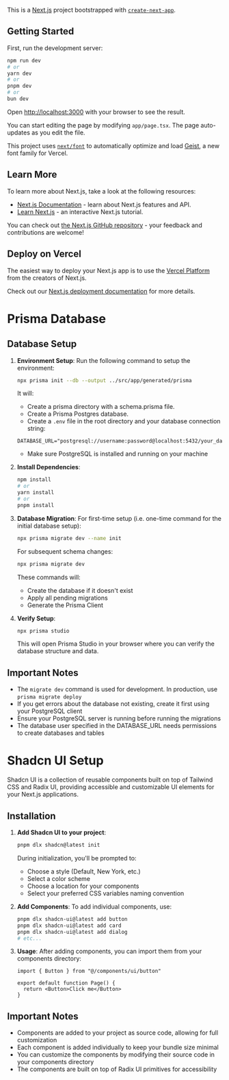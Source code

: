 This is a [Next.js](https://nextjs.org) project bootstrapped with [`create-next-app`](https://nextjs.org/docs/app/api-reference/cli/create-next-app).

## Getting Started

First, run the development server:

```bash
npm run dev
# or
yarn dev
# or
pnpm dev
# or
bun dev
```

Open [http://localhost:3000](http://localhost:3000) with your browser to see the result.

You can start editing the page by modifying `app/page.tsx`. The page auto-updates as you edit the file.

This project uses [`next/font`](https://nextjs.org/docs/app/building-your-application/optimizing/fonts) to automatically optimize and load [Geist](https://vercel.com/font), a new font family for Vercel.

## Learn More

To learn more about Next.js, take a look at the following resources:

- [Next.js Documentation](https://nextjs.org/docs) - learn about Next.js features and API.
- [Learn Next.js](https://nextjs.org/learn) - an interactive Next.js tutorial.

You can check out [the Next.js GitHub repository](https://github.com/vercel/next.js) - your feedback and contributions are welcome!

## Deploy on Vercel

The easiest way to deploy your Next.js app is to use the [Vercel Platform](https://vercel.com/new?utm_medium=default-template&filter=next.js&utm_source=create-next-app&utm_campaign=create-next-app-readme) from the creators of Next.js.

Check out our [Next.js deployment documentation](https://nextjs.org/docs/app/building-your-application/deploying) for more details.

# Prisma Database

## Database Setup

1. **Environment Setup**:
   Run the following command to setup the environment:
   ```bash
   npx prisma init --db --output ../src/app/generated/prisma
   ```

   It will:
   - Create a prisma directory with a schema.prisma file.
   - Create a Prisma Postgres database.
   - Create a `.env` file in the root directory and your database connection string:
   ```
   DATABASE_URL="postgresql://username:password@localhost:5432/your_database_name"
   ```
   - Make sure PostgreSQL is installed and running on your machine

2. **Install Dependencies**:
   ```bash
   npm install
   # or
   yarn install
   # or
   pnpm install
   ```

3. **Database Migration**:
   For first-time setup (i.e. one-time command for the initial database setup):
   ```bash
   npx prisma migrate dev --name init
   ```
   For subsequent schema changes:
   ```bash
   npx prisma migrate dev
   ```
   These commands will:
   - Create the database if it doesn't exist
   - Apply all pending migrations
   - Generate the Prisma Client

4. **Verify Setup**:
   ```bash
   npx prisma studio
   ```
   This will open Prisma Studio in your browser where you can verify the database structure and data.

## Important Notes
- The `migrate dev` command is used for development. In production, use `prisma migrate deploy`
- If you get errors about the database not existing, create it first using your PostgreSQL client
- Ensure your PostgreSQL server is running before running the migrations
- The database user specified in the DATABASE_URL needs permissions to create databases and tables

# Shadcn UI Setup

Shadcn UI is a collection of reusable components built on top of Tailwind CSS and Radix UI, providing accessible and customizable UI elements for your Next.js applications.

## Installation

1. **Add Shadcn UI to your project**:
   ```bash
   pnpm dlx shadcn@latest init
   ```
   During initialization, you'll be prompted to:
   - Choose a style (Default, New York, etc.)
   - Select a color scheme
   - Choose a location for your components
   - Select your preferred CSS variables naming convention

2. **Add Components**:
   To add individual components, use:
   ```bash
   pnpm dlx shadcn-ui@latest add button
   pnpm dlx shadcn-ui@latest add card
   pnpm dlx shadcn-ui@latest add dialog
   # etc...
   ```

3. **Usage**:
   After adding components, you can import them from your components directory:
   ```tsx
   import { Button } from "@/components/ui/button"
   
   export default function Page() {
     return <Button>Click me</Button>
   }
   ```

## Important Notes
- Components are added to your project as source code, allowing for full customization
- Each component is added individually to keep your bundle size minimal
- You can customize the components by modifying their source code in your components directory
- The components are built on top of Radix UI primitives for accessibility
